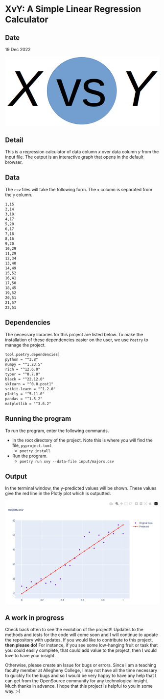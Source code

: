 # XvY: A Simple Linear Regression Calculator

## Date

19 Dec 2022

![graphics/xvsy.png](graphics/xvsy.png)

## Detail

This is a regression calculator of data column $x$ over data column $y$ from the input file. The output is an interactive graph that opens in the default browser.

## Data

The `csv` files will take the following form. The `x` column is separated from the `y` column.

```
1,15
2,14
3,18
4,17
5,20
6,17
7,18
8,16
9,20
10,29
11,29
12,34
13,40
14,49
15,52
16,41
17,50
18,45
19,52
20,51
21,57
22,51
```

## Dependencies
The necessary libraries for this project are listed below. To make the installation of these dependencies easier on the user, we use `Poetry` to manage the project.

```
tool.poetry.dependencies]
python = "^3.8"
numpy = "^1.23.5"
rich = "^12.6.0"
typer = "^0.7.0"
black = "^22.12.0"
sklearn = "^0.0.post1"
scikit-learn = "^1.2.0"
plotly = "^5.11.0"
pandas = "^1.5.2"
matplotlib = "^3.6.2"
```

## Running the program

To run the program, enter the following commands.

* In the root directory of the project. Note this is where you will find the file, `pyproject.toml`
  + `poetry install`
* Run the program.
  + `poetry run xvy --data-file input/majors.csv`

## Output

In the terminal window, the y-predicted values will be shown. These values give the red line in the Plotly plot which is outputted.

![graphics/plot.png](graphics/plot.png)


## A work in progress

Check back often to see the evolution of the project!! Updates to the methods and tests for the code will come soon and I will continue to update the repository with updates. If you would like to contribute to this project, __then please do!__ For instance, if you see some low-hanging fruit or task that you could easily complete, that could add value to the project, then I would love to have your insight.

Otherwise, please create an Issue for bugs or errors. Since I am a teaching faculty member at Allegheny College, I may not have all the time necessary to quickly fix the bugs and so I would be very happy to have any help that I can get from the OpenSource community for any technological insight. Much thanks in advance. I hope that this project is helpful to you in some way. :-)
